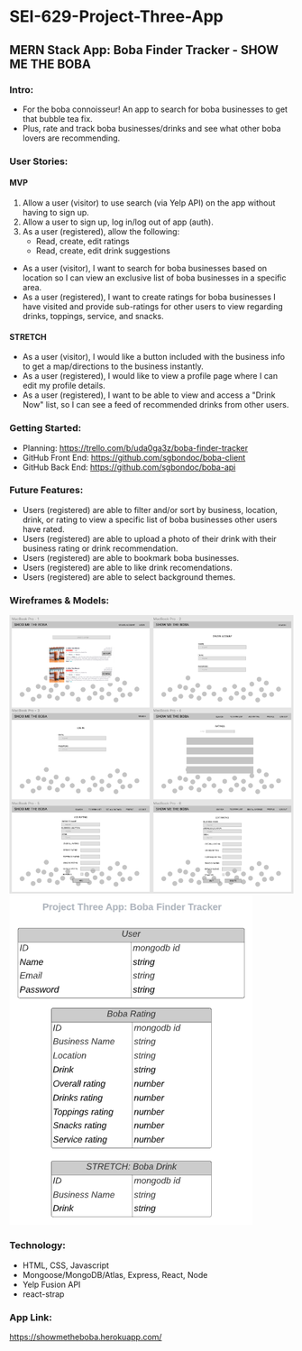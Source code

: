 # SEI-629-Project-Three-App

## MERN Stack App: Boba Finder Tracker - SHOW ME THE BOBA

### Intro:
- For the boba connoisseur! An app to search for boba businesses to get that bubble tea fix. 
- Plus, rate and track boba businesses/drinks and see what other boba lovers are recommending.

### User Stories:

#### MVP
1. Allow a user (visitor) to use search (via Yelp API) on the app without having to sign up.
2. Allow a user to sign up, log in/log out of app (auth). 
3. As a user (registered), allow the following:
    * Read, create, edit ratings
    * Read, create, edit drink suggestions
    
- As a user (visitor), I want to search for boba businesses based on location so I can view an exclusive list of boba businesses in a specific area.
- As a user (registered), I want to create ratings for boba businesses I have visited and provide sub-ratings for other users to view regarding drinks, toppings, service, and snacks.

#### STRETCH 
- As a user (visitor), I would like a button included with the business info to get a map/directions to the business instantly.
- As a user (registered), I would like to view a profile page where I can edit my profile details.
- As a user (registered), I want to be able to view and access a "Drink Now" list, so I can see a feed of recommended drinks from other users.
    
### Getting Started:
- Planning: https://trello.com/b/uda0ga3z/boba-finder-tracker
- GitHub Front End: https://github.com/sgbondoc/boba-client
- GitHub Back End: https://github.com/sgbondoc/boba-api

### Future Features:
- Users (registered) are able to filter and/or sort by business, location, drink, or rating to view a specific list of boba businesses other users have rated.
- Users (registered) are able to upload a photo of their drink with their business rating or drink recommendation.
- Users (registered) are able to bookmark boba businesses.
- Users (registered) are able to like drink recomendations.
- Users (registered) are able to select background themes.

### Wireframes & Models:
![Wireframes](boba-wireframes.png)
![Models](boba-models.png)

### Technology:
- HTML, CSS, Javascript
- Mongoose/MongoDB/Atlas, Express, React, Node 
- Yelp Fusion API
- react-strap

### App Link: 
https://showmetheboba.herokuapp.com/
